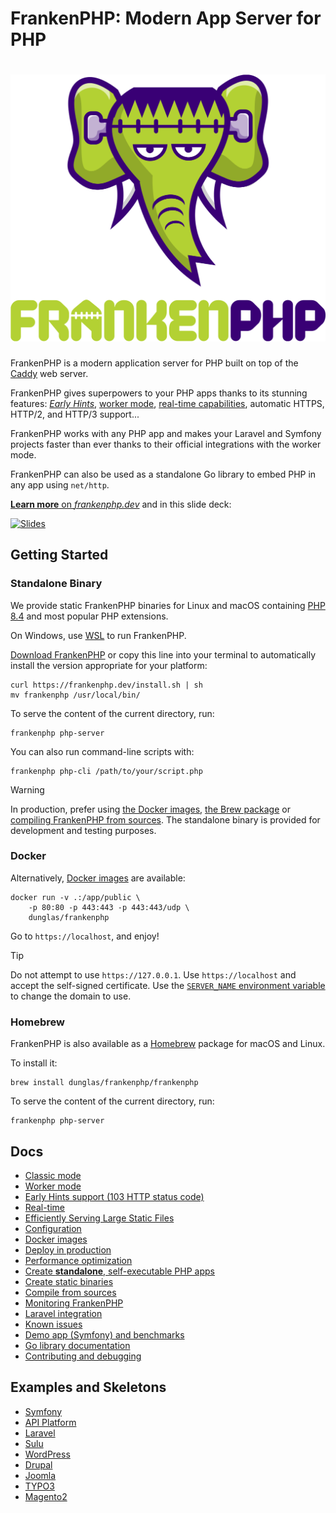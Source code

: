 # FrankenPHP: Modern App Server for PHP

<h1 align="center"><a href="https://frankenphp.dev"><img src="frankenphp.png" alt="FrankenPHP" width="600"></a></h1>

FrankenPHP is a modern application server for PHP built on top of the [Caddy](https://caddyserver.com/) web server.

FrankenPHP gives superpowers to your PHP apps thanks to its stunning features: [_Early Hints_](https://frankenphp.dev/docs/early-hints/), [worker mode](https://frankenphp.dev/docs/worker/), [real-time capabilities](https://frankenphp.dev/docs/mercure/), automatic HTTPS, HTTP/2, and HTTP/3 support...

FrankenPHP works with any PHP app and makes your Laravel and Symfony projects faster than ever thanks to their official integrations with the worker mode.

FrankenPHP can also be used as a standalone Go library to embed PHP in any app using `net/http`.

[**Learn more** on _frankenphp.dev_](https://frankenphp.dev) and in this slide deck:

<a href="https://dunglas.dev/2022/10/frankenphp-the-modern-php-app-server-written-in-go/"><img src="https://dunglas.dev/wp-content/uploads/2022/10/frankenphp.png" alt="Slides" width="600"></a>

## Getting Started

### Standalone Binary

We provide static FrankenPHP binaries for Linux and macOS
containing [PHP 8.4](https://www.php.net/releases/8.4/en.php) and most popular PHP extensions.

On Windows, use [WSL](https://learn.microsoft.com/windows/wsl/) to run FrankenPHP.

[Download FrankenPHP](https://github.com/dunglas/frankenphp/releases) or copy this line into your
terminal to automatically install the version appropriate for your platform:

```console
curl https://frankenphp.dev/install.sh | sh
mv frankenphp /usr/local/bin/
```

To serve the content of the current directory, run:

```console
frankenphp php-server
```

You can also run command-line scripts with:

```console
frankenphp php-cli /path/to/your/script.php
```

> [!WARNING]
>
> In production, prefer using [the Docker images](#docker), [the Brew package](#homebrew)
> or [compiling FrankenPHP from sources](https://frankenphp.dev/docs/compile/).
> The standalone binary is provided for development and testing purposes.

### Docker

Alternatively, [Docker images](https://frankenphp.dev/docs/docker/) are available:

```console
docker run -v .:/app/public \
    -p 80:80 -p 443:443 -p 443:443/udp \
    dunglas/frankenphp
```

Go to `https://localhost`, and enjoy!

> [!TIP]
>
> Do not attempt to use `https://127.0.0.1`. Use `https://localhost` and accept the self-signed certificate.
> Use the [`SERVER_NAME` environment variable](docs/config.md#environment-variables) to change the domain to use.

### Homebrew

FrankenPHP is also available as a [Homebrew](https://brew.sh) package for macOS and Linux.

To install it:

```console
brew install dunglas/frankenphp/frankenphp
```

To serve the content of the current directory, run:

```console
frankenphp php-server
```

## Docs

- [Classic mode](https://frankenphp.dev/docs/classic/)
- [Worker mode](https://frankenphp.dev/docs/worker/)
- [Early Hints support (103 HTTP status code)](https://frankenphp.dev/docs/early-hints/)
- [Real-time](https://frankenphp.dev/docs/mercure/)
- [Efficiently Serving Large Static Files](https://frankenphp.dev/docs/x-sendfile/)
- [Configuration](https://frankenphp.dev/docs/config/)
- [Docker images](https://frankenphp.dev/docs/docker/)
- [Deploy in production](https://frankenphp.dev/docs/production/)
- [Performance optimization](https://frankenphp.dev/docs/performance/)
- [Create **standalone**, self-executable PHP apps](https://frankenphp.dev/docs/embed/)
- [Create static binaries](https://frankenphp.dev/docs/static/)
- [Compile from sources](https://frankenphp.dev/docs/compile/)
- [Monitoring FrankenPHP](https://frankenphp.dev/docs/metrics/)
- [Laravel integration](https://frankenphp.dev/docs/laravel/)
- [Known issues](https://frankenphp.dev/docs/known-issues/)
- [Demo app (Symfony) and benchmarks](https://github.com/dunglas/frankenphp-demo)
- [Go library documentation](https://pkg.go.dev/github.com/dunglas/frankenphp)
- [Contributing and debugging](https://frankenphp.dev/docs/contributing/)

## Examples and Skeletons

- [Symfony](https://github.com/dunglas/symfony-docker)
- [API Platform](https://api-platform.com/docs/symfony)
- [Laravel](https://frankenphp.dev/docs/laravel/)
- [Sulu](https://sulu.io/blog/running-sulu-with-frankenphp)
- [WordPress](https://github.com/StephenMiracle/frankenwp)
- [Drupal](https://github.com/dunglas/frankenphp-drupal)
- [Joomla](https://github.com/alexandreelise/frankenphp-joomla)
- [TYPO3](https://github.com/ochorocho/franken-typo3)
- [Magento2](https://github.com/ekino/frankenphp-magento2)

